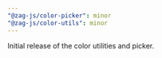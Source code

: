 ```yaml
---
"@zag-js/color-picker": minor
"@zag-js/color-utils": minor
---
```


Initial release of the color utilities and picker.
